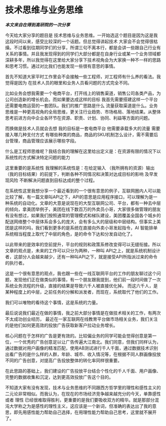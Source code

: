 # 技术思维与业务思维

***本文来自在得到高研院的一次分享***

今天给大家分享的题目是 技术思维与业务思维。一开始选这个题目是因为这是我这段时间以来，感受比较深的一个话题。但总觉得讲起技术 大家会不会觉得很枯燥。不过看到往期同学们的分享，所谓三句不离本行，都是会讲一些跟自己行业有关系的事情。并且我发现得到的同学们大部分都是在自身行业或某一个业务领域都深耕多年，所以我觉得在这里给大家分享下技术视角会为大家换一种不一样的思路和思考习惯。通过对比我们也能发现一些很有意思的事情。

首先不知道大家平时工作里会不会接触一些工程师，对工程师有什么养的看法。我觉得是因为 在技术人员的眼里和业务人员看问题的方式完全不同。

比如业务会想我需要一个电商平台，打开线上的销售渠道，销售公司各类产品，为公司创造新的增长机会。而如果要达成这样的目标 我首先需要搭建这样一个平台 还需要电商运营的一套团队。我们的推广思路是什么 流量获取渠道是什么。业务思维是一种更高视角的全局思维，更关注行业趋势、市场格局、落地结果。从整体思考前进方向中企业各环节在资源、职责、计划、协同、利益等方面的问题。

而换做是技术人员就会去想 我的目标是一套电商平台 他需要承载多大的流量 需要接入哪几种支付方式 有哪些种类的商品，商品的SKU机制怎么设计，需不需要后台管理，商品管理应该展示哪些字段。

什么是工程师思维呢？我结合我的理解在这里给出定义是：在资源有限的情况下以系统性的方式解决特定问题的能力

这里重要的是系统性 我理解的系统性是：在给定输入 （我所拥有的资源）输出（我的目标结果）的前提下，判断各种不同情况和决策对达成目标的影响 及早发现风险 不断解决问题直到目标达成的整个过程。

在系统性这里我想分享一个最近看到的一个很有意思的例子，互联网圈内人可以能比较了解，有一篇文章叫API之下，API的意思是应用程序接口，可以理解为是一种系统的自动化。文章的大意是说现在的大型互联网公司、平台，都有一种去中层的倾向，拿美团举例子，美团在线下数百万的外卖员小哥，大家很多做管理的朋友有没有想过，如果我们按照通常的管理模式和梯队建设，美团覆盖全国各个城乡的配送网络整个中层体系会多么的庞大，会有多么大的层级和中层结构。但事实上美团是这样的吗，我们看到更多的是系统在直接向外卖小哥发起指令，AI 智能排单系统相当程度上取代了中层的角色，是的命令下达和分发自动化了。

以此带来的是效率的空前提升，平台的规则和政策系修改变得可以无缝衔接。所以文章的观点是，未来的工作可以只分为两种，一种叫 API之上，就是系统机制设计者，这部分人会越来越少，还有一种叫API之下，就是接受API所指派过来的命令的执行者。

这是一个很有意思的观点，我也跟一些在一线互联网平台的工作的朋友聊过这个问题，发现他们正在做类似的事情，有一个朋友跟我提到，他们前一段时间做了一次系统业务流程的升级，直接的结果是导致六千人被直接优化掉。 而这六千人，是某种程度上的中层，之前任务的分解和派发者，而现在，系统取代了他们的工作。

我们可以唯物的看待这个事情，这是系统的力量。

最后说说我们最近在做的事情，我之前大部分事情是在做技术相关的工作，有两次不太成功创业经历， 最近在一家互联网在线教育平台做市场相关业务，我们关注的是他们如何更高效的投放广告获取新客户拉动业务增长。

核心问题在于怎样的广告是更有效的。比较偏业务的同学可能会觉得创意是第一位，一个优秀的广告创意足以让广告传遍大江南北。我们同意，但我们同样认为，通过数据对用户画像的精准匹配，使用AB测试进行千人千面，通过数据技术识别出看广告的是什么样的人群，年龄、城市、收入情况等，在根据不同人群画像投放不同的广告创意，对提高广告投放整体的转化率同样很重要。

在此思路的基础上，我们建设的广告投放平台结合个性化的千人千面、用户画像、完整的数据收集和沉淀，达到更高效投放广告这个目的。

不知道大家有没有发现，技术与业务思维的不同跟西方哲学里的理性和感性主义的二元论非常相似。而我认为，在现在的市场经济竞争越来越充分的今天，单靠感性 或者 理性 已经很难取得胜利，更重要的是我们要吸收双方的精华。就是那部分混沌大学称之为是感性的理性主义，这应该是一个新词，但准确的表达出了我的意思，即先用感性能力帮助自己选择，在用理性能力帮助自己思考，这里就不展开了。
